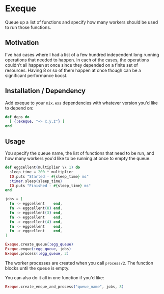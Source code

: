 Exeque
======

Queue up a list of functions and specify how many workers should be used to run those functions.

## Motivation

I've had  cases where I had a list of a few hundred independent long running operations
that needed to happen.  In each of the cases, the operations couldn't all happen at once since they
depended on a finite set of resources.  Having 8 or so of them happen at once though can be a
significant performance boost.


## Installation / Dependency

Add exeque to your `mix.exs` dependencies with whatever version you'd like to depend on:

```elixir
def deps do
  [ {:exeque, "~> x.y.z"} ]
end
```


## Usage

You specify the queue name, the list of functions that need to be run, and how many workers you'd
like to be running at once to empty the queue.

``` elixir
def eggcellent(multiplier \\ 1) do
  sleep_time = 200 * multiplier
  IO.puts "Started - #{sleep_time} ms"
  :timer.sleep(sleep_time)
  IO.puts "Finished - #{sleep_time} ms"
end

jobs = [
  fn -> eggcellent    end,
  fn -> eggcellent(8) end,
  fn -> eggcellent(3) end,
  fn -> eggcellent    end,
  fn -> eggcellent(4) end,
  fn -> eggcellent    end,
  fn -> eggcellent    end,
]

Exeque.create_queue(:egg_queue)
Exeque.enque(:egg_queue, jobs)
Exeque.process(:egg_queue, 3)
```

The worker processes are created when you call `process/2`.  The function blocks until the
queue is empty.

You can also do it all in one function if you'd like:

``` elixir
Exeque.create_enque_and_process("queue_name", jobs, 8)
```

